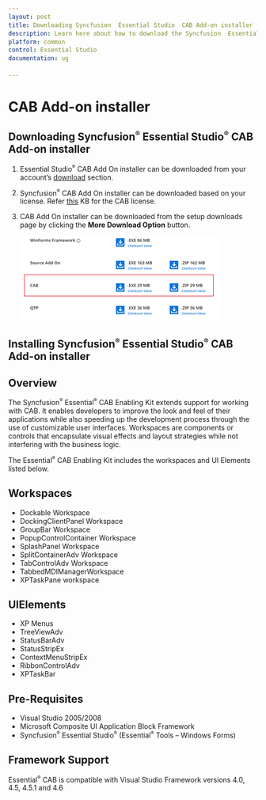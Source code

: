 ```yaml
---
layout: post
title: Downloading Syncfusion  Essential Studio  CAB Add-on installer - Syncfusion
description: Learn here about how to download the Syncfusion  Essential Studio  CAB Add-on installer from our Syncfusion  website with license.
platform: common
control: Essential Studio
documentation: ug

---
```



# CAB Add-on installer


## Downloading Syncfusion<sup style="font-size:70%">&reg;</sup>  Essential Studio<sup style="font-size:70%">&reg;</sup>  CAB Add-on installer

1. Essential Studio<sup style="font-size:70%">&reg;</sup>  CAB Add On installer can be downloaded from your account’s [download](https://help.syncfusion.com/common/essential-studio/download) section. 

2. Syncfusion<sup style="font-size:70%">&reg;</sup>  CAB Add On installer can be downloaded based on your license. Refer [this](https://www.syncfusion.com/kb/10442/who-can-access-source-license) KB for the CAB license.

3. CAB Add On installer can be downloaded from the setup downloads page by clicking the **More Download Option** button.

   ![Download Page](Cab-images/CabAddOn_Download.png)


## Installing Syncfusion<sup style="font-size:70%">&reg;</sup>  Essential Studio<sup style="font-size:70%">&reg;</sup>  CAB Add-on installer


## Overview

The Syncfusion<sup style="font-size:70%">&reg;</sup>  Essential<sup style="font-size:70%">&reg;</sup> CAB Enabling Kit extends support for working with CAB. It enables developers to improve the look and feel of their applications while also speeding up the development process through the use of customizable user interfaces. Workspaces are components or controls that encapsulate visual effects and layout strategies while not interfering with the business logic.

The Essential<sup style="font-size:70%">&reg;</sup> CAB Enabling Kit includes the workspaces and UI Elements listed below.

## Workspaces

* Dockable Workspace
* DockingClientPanel Workspace
* GroupBar Workspace
* PopupControlContainer Workspace
* SplashPanel Workspace
* SplitContainerAdv Workspace
* TabControlAdv Workspace
* TabbedMDIManagerWorkspace
* XPTaskPane workspace

## UIElements 

* XP Menus
* TreeViewAdv
* StatusBarAdv
* StatusStripEx
* ContextMenuStripEx
* RibbonControlAdv
* XPTaskBar

## Pre-Requisites 

* Visual Studio 2005/2008
* Microsoft Composite UI Application Block Framework
* Syncfusion<sup style="font-size:70%">&reg;</sup>  Essential Studio<sup style="font-size:70%">&reg;</sup>  (Essential<sup style="font-size:70%">&reg;</sup> Tools – Windows Forms)

## Framework Support

Essential<sup style="font-size:70%">&reg;</sup> CAB is compatible with Visual Studio Framework versions 4.0, 4.5, 4.5.1 and 4.6
